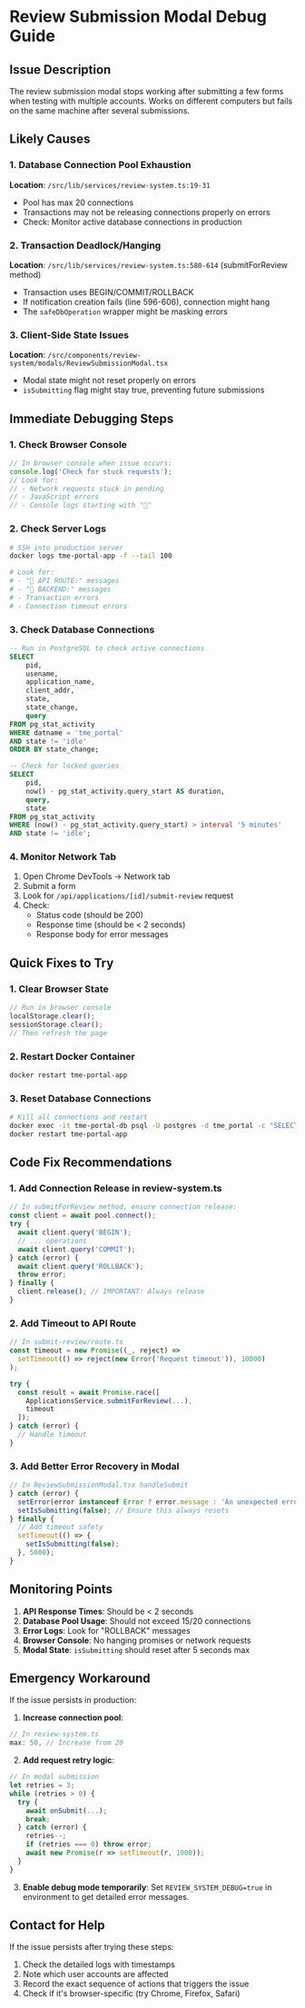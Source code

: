 # Review Submission Modal Debug Guide

## Issue Description
The review submission modal stops working after submitting a few forms when testing with multiple accounts. Works on different computers but fails on the same machine after several submissions.

## Likely Causes

### 1. Database Connection Pool Exhaustion
**Location**: `/src/lib/services/review-system.ts:19-31`
- Pool has max 20 connections
- Transactions may not be releasing connections properly on errors
- Check: Monitor active database connections in production

### 2. Transaction Deadlock/Hanging
**Location**: `/src/lib/services/review-system.ts:580-614` (submitForReview method)
- Transaction uses BEGIN/COMMIT/ROLLBACK
- If notification creation fails (line 596-606), connection might hang
- The `safeDbOperation` wrapper might be masking errors

### 3. Client-Side State Issues
**Location**: `/src/components/review-system/modals/ReviewSubmissionModal.tsx`
- Modal state might not reset properly on errors
- `isSubmitting` flag might stay true, preventing future submissions

## Immediate Debugging Steps

### 1. Check Browser Console
```javascript
// In browser console when issue occurs:
console.log('Check for stuck requests');
// Look for:
// - Network requests stuck in pending
// - JavaScript errors
// - Console logs starting with "🔧"
```

### 2. Check Server Logs
```bash
# SSH into production server
docker logs tme-portal-app -f --tail 100

# Look for:
# - "🔧 API ROUTE:" messages
# - "🔧 BACKEND:" messages
# - Transaction errors
# - Connection timeout errors
```

### 3. Check Database Connections
```sql
-- Run in PostgreSQL to check active connections
SELECT 
    pid,
    usename,
    application_name,
    client_addr,
    state,
    state_change,
    query
FROM pg_stat_activity
WHERE datname = 'tme_portal'
AND state != 'idle'
ORDER BY state_change;

-- Check for locked queries
SELECT 
    pid,
    now() - pg_stat_activity.query_start AS duration,
    query,
    state
FROM pg_stat_activity
WHERE (now() - pg_stat_activity.query_start) > interval '5 minutes'
AND state != 'idle';
```

### 4. Monitor Network Tab
1. Open Chrome DevTools → Network tab
2. Submit a form
3. Look for `/api/applications/[id]/submit-review` request
4. Check:
   - Status code (should be 200)
   - Response time (should be < 2 seconds)
   - Response body for error messages

## Quick Fixes to Try

### 1. Clear Browser State
```javascript
// Run in browser console
localStorage.clear();
sessionStorage.clear();
// Then refresh the page
```

### 2. Restart Docker Container
```bash
docker restart tme-portal-app
```

### 3. Reset Database Connections
```bash
# Kill all connections and restart
docker exec -it tme-portal-db psql -U postgres -d tme_portal -c "SELECT pg_terminate_backend(pid) FROM pg_stat_activity WHERE datname = 'tme_portal' AND pid <> pg_backend_pid();"
docker restart tme-portal-app
```

## Code Fix Recommendations

### 1. Add Connection Release in review-system.ts
```typescript
// In submitForReview method, ensure connection release:
const client = await pool.connect();
try {
  await client.query('BEGIN');
  // ... operations
  await client.query('COMMIT');
} catch (error) {
  await client.query('ROLLBACK');
  throw error;
} finally {
  client.release(); // IMPORTANT: Always release
}
```

### 2. Add Timeout to API Route
```typescript
// In submit-review/route.ts
const timeout = new Promise((_, reject) => 
  setTimeout(() => reject(new Error('Request timeout')), 10000)
);

try {
  const result = await Promise.race([
    ApplicationsService.submitForReview(...),
    timeout
  ]);
} catch (error) {
  // Handle timeout
}
```

### 3. Add Better Error Recovery in Modal
```typescript
// In ReviewSubmissionModal.tsx handleSubmit
} catch (error) {
  setError(error instanceof Error ? error.message : 'An unexpected error occurred');
  setIsSubmitting(false); // Ensure this always resets
} finally {
  // Add timeout safety
  setTimeout(() => {
    setIsSubmitting(false);
  }, 5000);
}
```

## Monitoring Points

1. **API Response Times**: Should be < 2 seconds
2. **Database Pool Usage**: Should not exceed 15/20 connections
3. **Error Logs**: Look for "ROLLBACK" messages
4. **Browser Console**: No hanging promises or network requests
5. **Modal State**: `isSubmitting` should reset after 5 seconds max

## Emergency Workaround

If the issue persists in production:

1. **Increase connection pool**:
```javascript
// In review-system.ts
max: 50, // Increase from 20
```

2. **Add request retry logic**:
```javascript
// In modal submission
let retries = 3;
while (retries > 0) {
  try {
    await onSubmit(...);
    break;
  } catch (error) {
    retries--;
    if (retries === 0) throw error;
    await new Promise(r => setTimeout(r, 1000));
  }
}
```

3. **Enable debug mode temporarily**:
Set `REVIEW_SYSTEM_DEBUG=true` in environment to get detailed error messages.

## Contact for Help

If the issue persists after trying these steps:
1. Check the detailed logs with timestamps
2. Note which user accounts are affected
3. Record the exact sequence of actions that triggers the issue
4. Check if it's browser-specific (try Chrome, Firefox, Safari)